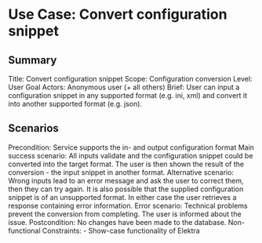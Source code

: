 # Use Case: Convert configuration snippet

## Summary

Title: Convert configuration snippet
Scope: Configuration conversion
Level: User Goal
Actors: Anonymous user (+ all others)
Brief: User can input a configuration snippet in any supported format (e.g. ini, xml) and convert it into another supported format (e.g. json).

## Scenarios

Precondition: Service supports the in- and output configuration format
Main success scenario: All inputs validate and the configuration snippet could be converted into the target format. The user is then shown the result of the conversion - the input snippet in another format.
Alternative scenario: Wrong inputs lead to an error message and ask the user to correct them, then they can try again. It is also possible that the supplied configuration snippet is of an unsupported format. In either case the user retrieves a response containing error information.
Error scenario: Technical problems prevent the conversion from completing. The user is informed about the issue.
Postcondition: No changes have been made to the database.
Non-functional Constraints: 
	- Show-case functionality of Elektra
